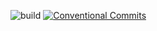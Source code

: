 ![build](https://github.com/Joba-Diniz/ibm-rpa-cli/actions/workflows/build.yml/badge.svg)
[![Conventional Commits](https://img.shields.io/badge/Conventional%20Commits-1.0.0-%23FE5196?logo=conventionalcommits&logoColor=white)](https://conventionalcommits.org)
